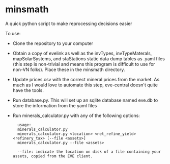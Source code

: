 minsmath
========

A quick python script to make reprocessing decisions easier

To use:
* Clone the repository to your computer
* Obtain a copy of evelink as well as the invTypes, invTypeMaterals, mapSolarSystems, and staStations static data dump tables as .yaml files (this step is non-trivial and means this program is difficult to use for non-VN folks). Place these in the minsmath directory.
* Update prices.csv with the correct mineral prices from the market. As much as I would love to automate this step, eve-central doesn't quite have the tools.
* Run database.py. This will set up an sqlite database named eve.db to store the information from the yaml files
* Run minerals\_calculator.py with any of the following options:

        usage: 
        minerals_calculator.py    
        minerals_calculator.py <location> <net_refine_yield> <refinery_tax> [--file <assets>]    
        minerals_calculator.py --file <assets>

        --file: indicate the location on disk of a file containing your assets, copied from the EVE client.    
